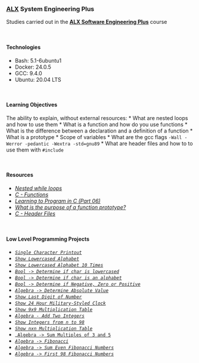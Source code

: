 ### [ALX](https://www.alxafrica.com/) System Engineering Plus

Studies carried out in the **[ALX Software Engineering Plus](https://www.alxafrica.com/software-engineering-plus/)** course

<br />

#### Technologies

* Bash:     5.1-6ubuntu1
* Docker:   24.0.5
* GCC:      9.4.0
* Ubuntu:   20.04 LTS

<br />

#### Learning Objectives

The ability to explain, without external resources:
    * What are nested loops and how to use them
    * What is a function and how do you use functions
    * What is the difference between a declaration and a definition of a function
    * What is a prototype
    * Scope of variables
    * What are the gcc flags `-Wall -Werror -pedantic -Wextra -std=gnu89`
    * What are header files and how to to use them with `#include`

<br />

#### Resources

* _[Nested while loops](https://www.youtube.com/watch?v=Z3iGeQ1gIss)_
* _[C - Functions](https://www.tutorialspoint.com/cprogramming/c_functions.htm)_
* _[Learning to Program in C (Part 06)](https://www.youtube.com/watch?v=qMlnFwYdqIw)_
* _[What is the purpose of a function prototype?](https://www.geeksforgeeks.org/what-is-the-purpose-of-a-function-prototype/)_
* _[C - Header Files](https://www.tutorialspoint.com/cprogramming/c_header_files.htm)_

<br />

#### Low Level Programming Projects

* _[`Single Character Printout`](0-putchar.c)_
* _[`Show Lowercased Alphabet`](1-alphabet.c)_
* _[`Show Lowercased Alphabet 10 Times`](2-print_alphabet_x10.c)_
* _[`Bool -> Determine if char is lowercased`](3-islower.c)_
* _[`Bool -> Determine if char is an alphabet`](4-isalpha.c)_
* _[`Bool -> Determine if Negative, Zero or Positive`](5-sign.c)_
* _[`Algebra -> Determine Absolute Value`](6-abs.c)_
* _[`Show Last Digit of Number`](7-print_last_digit.c)_
* _[`Show 24 Hour Military-Styled Clock`](8-24_hours.c)_
* _[`Show 9x9 Multiplication Table`](9-times_table.c)_
* _[`Algebra - Add Two Integers`](10-add.c)_
* _[`Show Integers from n to 98`](11-print_to_98.c)_
* _[`Show nxn Multiplication Table`](100-times_table.c)_
* _[`Algebra -> Sum Multiples of 3 and 5`](101-natural.c)
* _[`Algebra -> Fibonacci`](102-fibonacci.c)_
* _[`Algebra -> Sum Even Fibonacci Numbers`](103-fibonacci.c)_
* _[`Algebra -> First 98 Fibonacci Numbers`](104-fibonacci.c)_
